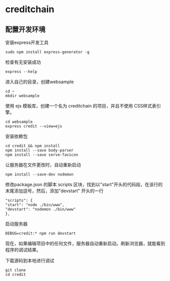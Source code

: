 # creditchain
## 配置开发环境

安装express开发工具

    sudo npm install express-generator -g

检查有无安装成功

    express --help

进入自己的目录，创建websample

    cd ~
    mkdir websample

使用 ejs 模板库，创建一个名为 creditchain 的项目，并且不使用 CSS样式表引擎。

    cd websample
    express credit --view=ejs
    
安装依赖包

    cd credit && npm install
    npm install --save body-parser
    npm install --save serve-favicon
       
让服务器在文件更改时，自动重新启动

    npm install --save-dev nodemon

修改package.json 的脚本 scripts 区块，找到以"start"开头的代码段，在该行的末尾添加逗号，然后，添加"devstart" 开头的一行

    "scripts": {
    "start": "node ./bin/www",
    "devstart": "nodemon ./bin/www"
    },
    
启动服务器

    DEBUG=credit:* npm run devstart
    
现在，如果编辑项目中的任何文件，服务器自动重新启动。刷新浏览器，就能看到程序的调试结果。

下载源码到本地进行调试

    git clone 
    cd credit

